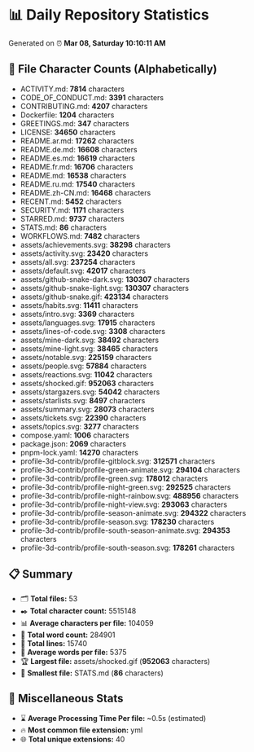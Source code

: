 # 📊 Daily Repository Statistics
Generated on ⏰ **Mar 08, Saturday 10:10:11 AM**

## 📂 File Character Counts (Alphabetically)
- ACTIVITY.md: **7814** characters
- CODE_OF_CONDUCT.md: **3391** characters
- CONTRIBUTING.md: **4207** characters
- Dockerfile: **1204** characters
- GREETINGS.md: **347** characters
- LICENSE: **34650** characters
- README.ar.md: **17262** characters
- README.de.md: **16608** characters
- README.es.md: **16619** characters
- README.fr.md: **16706** characters
- README.md: **16538** characters
- README.ru.md: **17540** characters
- README.zh-CN.md: **16468** characters
- RECENT.md: **5452** characters
- SECURITY.md: **1171** characters
- STARRED.md: **9737** characters
- STATS.md: **86** characters
- WORKFLOWS.md: **7482** characters
- assets/achievements.svg: **38298** characters
- assets/activity.svg: **23420** characters
- assets/all.svg: **237254** characters
- assets/default.svg: **42017** characters
- assets/github-snake-dark.svg: **130307** characters
- assets/github-snake-light.svg: **130307** characters
- assets/github-snake.gif: **423134** characters
- assets/habits.svg: **11411** characters
- assets/intro.svg: **3369** characters
- assets/languages.svg: **17915** characters
- assets/lines-of-code.svg: **3308** characters
- assets/mine-dark.svg: **38492** characters
- assets/mine-light.svg: **38465** characters
- assets/notable.svg: **225159** characters
- assets/people.svg: **57884** characters
- assets/reactions.svg: **11042** characters
- assets/shocked.gif: **952063** characters
- assets/stargazers.svg: **54042** characters
- assets/starlists.svg: **8497** characters
- assets/summary.svg: **28073** characters
- assets/tickets.svg: **22390** characters
- assets/topics.svg: **3277** characters
- compose.yaml: **1006** characters
- package.json: **2069** characters
- pnpm-lock.yaml: **14270** characters
- profile-3d-contrib/profile-gitblock.svg: **312571** characters
- profile-3d-contrib/profile-green-animate.svg: **294104** characters
- profile-3d-contrib/profile-green.svg: **178012** characters
- profile-3d-contrib/profile-night-green.svg: **292525** characters
- profile-3d-contrib/profile-night-rainbow.svg: **488956** characters
- profile-3d-contrib/profile-night-view.svg: **293063** characters
- profile-3d-contrib/profile-season-animate.svg: **294322** characters
- profile-3d-contrib/profile-season.svg: **178230** characters
- profile-3d-contrib/profile-south-season-animate.svg: **294353** characters
- profile-3d-contrib/profile-south-season.svg: **178261** characters

## 📋 Summary
- 🗂️ **Total files:** 53
- ✒️ **Total character count:** 5515148
- 📊 **Average characters per file:** 104059
- 📝 **Total word count:** 284901
- 🧾 **Total lines:** 15740
- 📐 **Average words per file:** 5375
- 🏆 **Largest file:** assets/shocked.gif (**952063** characters)
- 🥉 **Smallest file:** STATS.md (**86** characters)

## 🌟 Miscellaneous Stats
- ⌛ **Average Processing Time Per file:** ~0.5s (estimated)
- 🔥 **Most common file extension:** yml
- 🌐 **Total unique extensions:** 40
